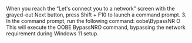 When you reach the “Let's connect you to a network” screen with the grayed-out Next button, 
press Shift + F10 to launch a command prompt. 
3. In the command prompt, run the following command: oobe\BypassNR O This will execute the OOBE BypassNRO command, bypassing the network requirement during Windows 11 setup.
